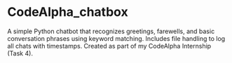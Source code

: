 # CodeAlpha_chatbox
A simple Python chatbot that recognizes greetings, farewells, and basic conversation phrases using keyword matching. Includes file handling to log all chats with timestamps. Created as part of my CodeAlpha Internship (Task 4).
